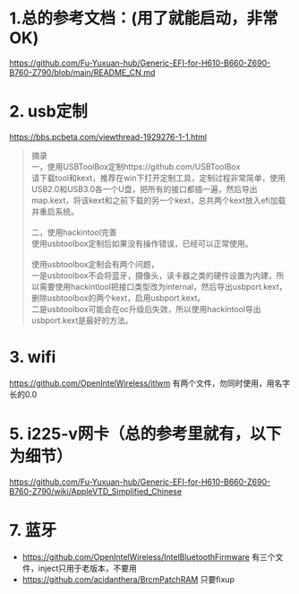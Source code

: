 # 1.总的参考文档：(用了就能启动，非常OK)
https://github.com/Fu-Yuxuan-hub/Generic-EFI-for-H610-B660-Z690-B760-Z790/blob/main/README_CN.md


# 2. usb定制
https://bbs.pcbeta.com/viewthread-1929276-1-1.html <br/>
> 摘录 <br/>
> 一，使用USBToolBox定制https://github.com/USBToolBox <br/>
> 请下载tool和kext，推荐在win下打开定制工具，定制过程非常简单，使用USB2.0和USB3.0各一个U盘，把所有的接口都插一遍，然后导出map.kext，将该kext和之前下载的另一个kext，总共两个kext放入efi加载并重启系统。 <br/><br/>
> 二，使用hackintool完善 <br/>
> 使用usbtoolbox定制后如果没有操作错误，已经可以正常使用。 <br/><br/>
> 使用usbtoolbox定制会有两个问题， <br/>
> 一是usbtoolbox不会将蓝牙，摄像头，读卡器之类的硬件设置为内建，所以需要使用hackintlool把接口类型改为internal，然后导出usbport.kext，删除usbtoolbox的两个kext，启用usbport.kext。 <br/>
> 二是usbtoolbox可能会在oc升级后失效，所以使用hackintool导出usbport.kext是最好的方法。 <br/>

# 3. wifi
https://github.com/OpenIntelWireless/itlwm 有两个文件，勿同时使用，用名字长的0.0

# 5. i225-v网卡（总的参考里就有，以下为细节）
https://github.com/Fu-Yuxuan-hub/Generic-EFI-for-H610-B660-Z690-B760-Z790/wiki/AppleVTD_Simplified_Chinese

# 7. 蓝牙
- https://github.com/OpenIntelWireless/IntelBluetoothFirmware  有三个文件，inject只用于老版本，不要用
- https://github.com/acidanthera/BrcmPatchRAM 只要fixup
